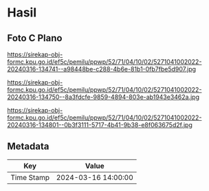 # Hasil

## Foto C Plano

https://sirekap-obj-formc.kpu.go.id/ef5c/pemilu/ppwp/52/71/04/10/02/5271041002022-20240316-134741--a98448be-c288-4b6e-81b1-0fb7fbe5d907.jpg

https://sirekap-obj-formc.kpu.go.id/ef5c/pemilu/ppwp/52/71/04/10/02/5271041002022-20240316-134750--8a3fdcfe-9859-4894-803e-ab1943e3462a.jpg

https://sirekap-obj-formc.kpu.go.id/ef5c/pemilu/ppwp/52/71/04/10/02/5271041002022-20240316-134801--0b3f3111-5717-4b41-9b38-e8f063675d2f.jpg


## Metadata

| Key        | Value               |
| ---------- | ------------------- |
| Time Stamp | 2024-03-16 14:00:00 |



